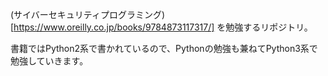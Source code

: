 (サイバーセキュリティプログラミング)[https://www.oreilly.co.jp/books/9784873117317/] を勉強するリポジトリ。

書籍ではPython2系で書かれているので、Pythonの勉強も兼ねてPython3系で勉強していきます。
